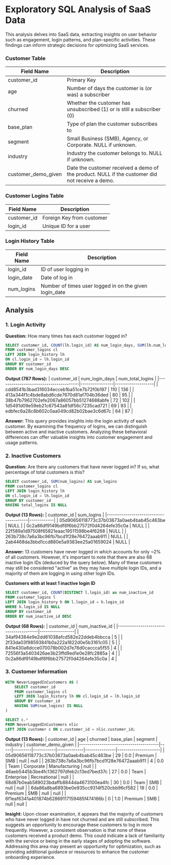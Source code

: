 # Exploratory SQL Analysis of SaaS Data
This analysis delves into SaaS data, extracting insights on user behavior such as engagement, login patterns, and plan-specific activities. These findings can inform strategic decisions for optimizing SaaS services.

### Customer Table

| Field Name          | Description                                         |
|---------------------|-----------------------------------------------------|
| customer_id         | Primary Key                                         |
| age                 | Number of days the customer is (or was) a subscriber|
| churned             | Whether the customer has unsubscribed (1) or is still a subscriber (0)|
| base_plan           | Type of plan the customer subscribes to             |
| segment             | Small Business (SMB), Agency, or Corporate. NULL if unknown.|
| industry            | Industry the customer belongs to. NULL if unknown. |
| customer_demo_given | Date the customer received a demo of the product. NULL if the customer did not receive a demo.|

### Customer Logins Table

| Field Name | Description                           |
|------------|---------------------------------------|
| customer_id| Foreign Key from customer              |
| login_id   | Unique ID for a user                   |

### Login History Table

| Field Name | Description                           |
|------------|---------------------------------------|
| login_id   | ID of user logging in                  |
| login_date | Date of log in                         |
| num_logins | Number of times user logged in on the given login_date|

## Analysis
### 1. Login Activity
**Question:** How many times has each customer logged in?
```sql
SELECT customer_id, COUNT(lh.login_id) AS num_login_days, SUM(lh.num_logins) num_total_logins
FROM customer_logins cl
LEFT JOIN login_history lh
ON cl.login_id = lh.login_id
GROUP BY customer_id
ORDER BY num_login_days DESC
```
**Output (787 Rows):**
| customer_id                           | num_login_days | num_total_logins |
|---------------------------------------|----------------|-------------------|
| cdd8541b3bad316034ecceb1ba51ce7b72f0b197 | 110            | 136               |
| 413a344f1c4bde8abd6cde7670d81af704b36ded | 80             | 95                |
| 38b47b7962702efe2067a86057bb51274688abfe | 72             | 102               |
| 1d5491d09e59eb21c67543a81df56c7235cad721 | 69             | 93                |
| edbfec6a28c8b602c0aa049cd82b02bae3c6d67c | 64             | 87                |

**Answer:** This query provides insights into the login activity of each customer. By examining the frequency of logins, we can distinguish between active and inactive customers. Analyzing these behavioral differences can offer valuable insights into customer engagement and usage patterns.

### 2. Inactive Customers
**Question:** Are there any customers that have never logged in? If so, what percentage of total customers is this?
```sql
SELECT customer_id, SUM(num_logins) AS sum_logins
FROM customer_logins cl
LEFT JOIN login_history lh
ON cl.login_id = lh.login_id
GROUP BY customer_id
HAVING total_logins IS NULL
```
**Output (13 Rows):**
| customer_id                           | sum_logins |
|---------------------------------------|------------|
| 05d90656118773c37b03673a0aeb4bab45c463be | NULL       |
| 0c2a86df9149bdf8f6bb27572f0d4264efe35c0a | NULL       |
| 22f589a1d97508f65821eaac19511598be4f6268 | NULL       |
| 263b738c7a6a3bc96fb7bcd1f28e76472aaab911 | NULL       |
| 2ab4468da3bbd1ccd880e5a9383ee25a01659024 | NULL       |

**Answer:** 13 customers have never logged in which accounts for only ~2% of all customers. However, it's important to note that there are also 68 inactive login IDs (deduced by the query below). Many of these customers may still be considered "active" as they may have multiple login IDs, and a majority of them are logging in using other login IDs. <br>

**Customers with at least 1 inactive login ID**
```sql
SELECT customer_id, COUNT(DISTINCT l.login_id) as num_inactive_id
FROM customer_logins l
LEFT JOIN login_history h ON l.login_id = h.login_id
WHERE h.login_id IS NULL
GROUP BY customer_id
ORDER BY num_inactive_id DESC
```
**Output (68 Rows):**
| customer_id                           | num_inactive_id |
|---------------------------------------|-----------------|
| 34af94384e9e2dd61038afcd582e22ddeb4bbcca | 5               |
| 2f33da03f98593841b0a222a1822d0e5b3161c05 | 5               |
| 841e430a6dcce070078b002d7e78d0caccca5f55 | 4               |
| 72556f3a5403426ae3b23ffd9ed1e0e28fc2885a | 4               |
| 0c2a86df9149bdf8f6bb27572f0d4264efe35c0a | 4               |

### 3. Customer Information
```sql
WITH NeverLoggedInCustomers AS (
    SELECT customer_id
    FROM customer_logins cl
    LEFT JOIN login_history lh ON cl.login_id = lh.login_id
    GROUP BY customer_id
    HAVING SUM(num_logins) IS NULL
)

SELECT c.*
FROM NeverLoggedInCustomers nlic
LEFT JOIN customer c ON c.customer_id = nlic.customer_id;
```

**Output (13 Rows):**
| customer_id                           | age | churned | base_plan | segment     | industry      | customer_demo_given |
|---------------------------------------|-----|---------|-----------|-------------|---------------|---------------------|
| 05d90656118773c37b03673a0aeb4bab45c463be | 29  | 0.0     | Premium   | SMB         | null          | null                 | 
| 263b738c7a6a3bc96fb7bcd1f28e76472aaab911 | 4   | 0.0     | Team      | Corporate   | Manufacturing | null                |
| 46aeb5445b3be4fc1362797dfeb2c13ed7bed37c | 27  | 0.0     | Team      | Enterprise  | Recreational  | null                | 
| 68d87b0eab589023bdaffb8844da4673100ea4fc | 30  | 0.0     | Team      | SMB         | null          | null                | 
| 6da86a8ba6893be0e935cc9314f520cbb96cf582 | 19  | 0.0     | Premium   | SMB         | null          | null                | 
| 6f1eaf6341a401874b62869117159485f474166b | 0   | 1.0     | Premium   | SMB         | null          | null                | 

**Insight:** Upon closer examination, it appears that the majority of customers who have never logged in have not churned and are still subscribed. This suggests an opportunity to encourage these customers to log in more frequently. However, a consistent observation is that none of these customers received a product demo. This could indicate a lack of familiarity with the service or being in the early stages of adopting the software. Addressing this area may present an opportunity for optimization, such as providing additional guidance or resources to enhance the customer onboarding experience.









